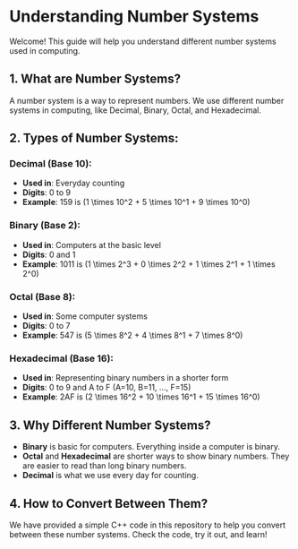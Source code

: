 
# Understanding Number Systems

Welcome! This guide will help you understand different number systems used in computing.

## 1. What are Number Systems?

A number system is a way to represent numbers. We use different number systems in computing, like Decimal, Binary, Octal, and Hexadecimal.

## 2. Types of Number Systems:

### Decimal (Base 10):
- **Used in**: Everyday counting
- **Digits**: 0 to 9
- **Example**: 159 is \(1 \times 10^2 + 5 \times 10^1 + 9 \times 10^0\)

### Binary (Base 2):
- **Used in**: Computers at the basic level
- **Digits**: 0 and 1
- **Example**: 1011 is \(1 \times 2^3 + 0 \times 2^2 + 1 \times 2^1 + 1 \times 2^0\)

### Octal (Base 8):
- **Used in**: Some computer systems
- **Digits**: 0 to 7
- **Example**: 547 is \(5 \times 8^2 + 4 \times 8^1 + 7 \times 8^0\)

### Hexadecimal (Base 16):
- **Used in**: Representing binary numbers in a shorter form
- **Digits**: 0 to 9 and A to F (A=10, B=11, ..., F=15)
- **Example**: 2AF is \(2 \times 16^2 + 10 \times 16^1 + 15 \times 16^0\)

## 3. Why Different Number Systems?

- **Binary** is basic for computers. Everything inside a computer is binary.
- **Octal** and **Hexadecimal** are shorter ways to show binary numbers. They are easier to read than long binary numbers.
- **Decimal** is what we use every day for counting.

## 4. How to Convert Between Them?

We have provided a simple C++ code in this repository to help you convert between these number systems. Check the code, try it out, and learn!
